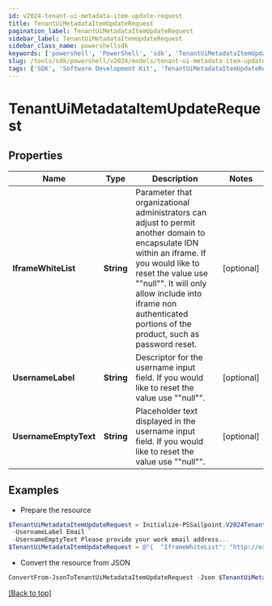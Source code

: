 ```yaml
---
id: v2024-tenant-ui-metadata-item-update-request
title: TenantUiMetadataItemUpdateRequest
pagination_label: TenantUiMetadataItemUpdateRequest
sidebar_label: TenantUiMetadataItemUpdateRequest
sidebar_class_name: powershellsdk
keywords: ['powershell', 'PowerShell', 'sdk', 'TenantUiMetadataItemUpdateRequest', 'V2024TenantUiMetadataItemUpdateRequest'] 
slug: /tools/sdk/powershell/v2024/models/tenant-ui-metadata-item-update-request
tags: ['SDK', 'Software Development Kit', 'TenantUiMetadataItemUpdateRequest', 'V2024TenantUiMetadataItemUpdateRequest']
---
```



# TenantUiMetadataItemUpdateRequest

## Properties

Name | Type | Description | Notes
------------ | ------------- | ------------- | -------------
**IframeWhiteList** | **String** | Parameter that organizational administrators can adjust to permit another domain to encapsulate IDN within an iframe. If you would like to reset the value use ""null"". It will only allow include into iframe non authenticated portions of the product, such as password reset. | [optional] 
**UsernameLabel** | **String** | Descriptor for the username input field. If you would like to reset the value use ""null"". | [optional] 
**UsernameEmptyText** | **String** | Placeholder text displayed in the username input field. If you would like to reset the value use ""null"". | [optional] 

## Examples

- Prepare the resource
```powershell
$TenantUiMetadataItemUpdateRequest = Initialize-PSSailpoint.V2024TenantUiMetadataItemUpdateRequest  -IframeWhiteList http://example.com http://example2.com `
 -UsernameLabel Email `
 -UsernameEmptyText Please provide your work email address...
$TenantUiMetadataItemUpdateRequest = @"{  "IframeWhiteList": "http://example.com http://example2.com", "UsernameLabel": "Email", "UsernameEmptyText": "Please provide your work email address..." }"@
```

- Convert the resource from JSON
```powershell
ConvertFrom-JsonToTenantUiMetadataItemUpdateRequest -Json $TenantUiMetadataItemUpdateRequest
```


[[Back to top]](#) 

